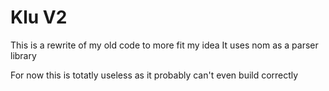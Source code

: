 # Klu V2

This is a rewrite of my old code to more fit my idea
It uses nom as a parser library

For now this is totatly useless as it probably can't even build correctly